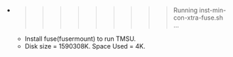 * >>>>>>>>> Running inst-min-con-xtra-fuse.sh ...
  * Install fuse(fusermount) to run TMSU.
  * Disk size = 1590308K. Space Used = 4K.
